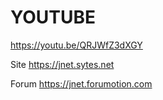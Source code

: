 # YOUTUBE
https://youtu.be/QRJWfZ3dXGY


Site
https://jnet.sytes.net



Forum
https://jnet.forumotion.com
